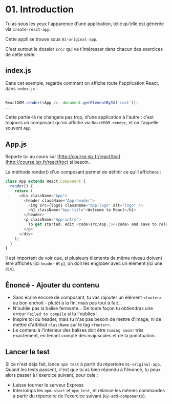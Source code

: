 # 01. Introduction

Tu as sous les yeux l'apparence d'une application, telle qu'elle est générée via `create-react-app`.

Cette appli se trouve sous `01-original-app`.

C'est surtout le dossier `src/` qui va t'intéresser dans chacun des exercices de cette série.

## index.js

Dans cet exemple, regarde comment on affiche toute l'application React, dans `index.js` :

```javascript
...
ReactDOM.render(<App />, document.getElementById('root'));
...
```

Cette partie-là ne changera pas trop, d'une application à l'autre : c'est toujours *un* composant
qu'on affiche via `ReactDOM.render`, et on l'appelle souvent `App`.

## App.js

Reporte toi au cours sur [http://course.jsx.fr/react/toc](http://course.jsx.fr/react/toc) si besoin.

La méthode render() d'un composant permet de définir ce qu'il affichera :

```javascript
class App extends React.Component {
  render() {
    return (
      <div className="App">
        <header className="App-header">
          <img src={logo} className="App-logo" alt="logo" />
          <h1 className="App-title">Welcome to React</h1>
        </header>
        <p className="App-intro">
          To get started, edit <code>src/App.js</code> and save to reload.
        </p>
      </div>
    );
  }
}
```

Il est important de voir que, si plusieurs éléments de même niveau doivent être affichés (ici `header` et `p`),
on doit les englober avec un élément (ici une `div`).

## &Eacute;noncé - Ajouter du contenu

* Sans écrire encore de composant, tu vas rajouter un élément `<footer>` au bon endroit - plutôt à la fin, mais pas tout à fait...
* N'oublie pas la balise fermante... De toute façon tu obtiendras une erreur `Failed to compile` si tu l'oublies !
* Inspire toi du header, mais tu n'as pas besoin de mettre d'image, ni de mettre d'attribut `className` sur le tag `<footer>`.
* Le contenu à l'intérieur des balises doit être `Coming soon!` très exactement, en tenant compte des majuscules et de la ponctuation.

## Lancer le test

Si ce n'est déjà fait, lance `npm test` à partir du répertoire `01-original-app`.
Quand les tests passent, c'est que tu as bien répondu à l'énoncé, tu peux alors
passer à l'exercice suivant, pour cela :
* Laisse tourner le serveur Express
* Interromps les `npm start` et `npm test`, et relance les mêmes commandes à partir
du répertoire de l'exercice suivant (`02-add-components`).
